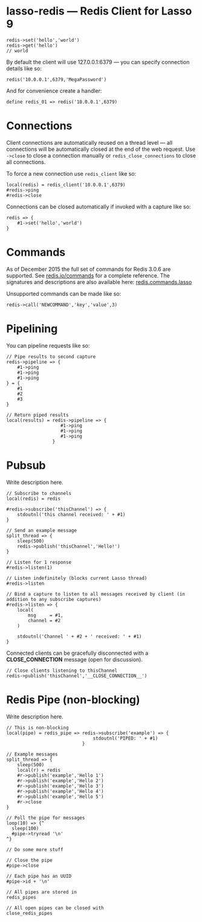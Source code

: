 # lasso-redis — Redis Client for Lasso 9

```lasso
redis->set('hello','world')
redis->get('hello')
// world
```

By default the client will use 127.0.0.1:6379 — you can specify connection details like so:

```lasso
redis('10.0.0.1',6379,'MegaPassword')
```

And for convenience create a handler:

```lasso
define redis_01 => redis('10.0.0.1',6379)
```

Connections
===========

Client connections are automatically reused on a thread level — all connections will be automatically closed at the end of the web request. Use `->close` to close a connection manually or `redis_close_connections` to close all connections.

To force a new connection use `redis_client` like so:

```lasso
local(redis) = redis_client('10.0.0.1',6379)
#redis->ping
#redis->close 
```

Connections can be closed automatically if invoked with a capture like so:

```lasso
redis => {
	#1->set('hello','world')
}
```

Commands
========
As of December 2015 the full set of commands for Redis 3.0.6 are supported. See [redis.io/commands](http://redis.io/commands) for a complete reference. The signatures and descriptions are also available here: [redis.commands.lasso](./redis.commands.lasso)

Unsupported commands can be made like so:

```lasso
redis->call('NEWCOMMAND','key','value',3)
```

Pipelining
==========

You can pipeline requests like so:

```lasso 
// Pipe results to second capture
redis->pipeline => {
	#1->ping
	#1->ping
	#1->ping
} = {
	#1
	#2
	#3
} 
```

```lasso 
// Return piped results
local(results) = redis->pipeline => {
					#1->ping
					#1->ping
					#1->ping
			 	 }
```


Pubsub
======
Write description here.

```lasso 
// Subscribe to channels
local(redis) = redis 

#redis->subscribe('thisChannel') => {
    stdoutnl('this channel received: ' + #1)
}

// Send an example message
split_thread => {
	sleep(500)
	redis->publish('thisChannel','Hello!')
}

// Listen for 1 response
#redis->listen(1)
```

```lasso
// Listen indefinitely (blocks current Lasso thread)
#redis->listen 
```

```lasso
// Bind a capture to listen to all messages received by client (in addition to any subscribe captures)
#redis->listen => {
    local(
        msg     = #1,
        channel = #2
    )

    stdoutnl('Channel ' + #2 + ' received: ' + #1)
}
```

Connected clients can be gracefully disconnected with a __CLOSE_CONNECTION__ message (open for discussion).

```lasso
// Close clients listening to thisChannel
redis->publish('thisChannel','__CLOSE_CONNECTION__')
```

Redis Pipe (non-blocking)
=========================
Write description here.

```lasso
// This is non-blocking
local(pipe) = redis_pipe => redis->subscribe('example') => {
                                stdoutnl('PIPED: ' + #1)
                            }

// Example messages
split_thread => {
    sleep(500)
    local(r) = redis
    #r->publish('example','Hello 1') 
    #r->publish('example','Hello 2') 
    #r->publish('example','Hello 3') 
    #r->publish('example','Hello 4') 
    #r->publish('example','Hello 5') 
    #r->close
}

// Poll the pipe for messages
loop(10) => {^
  sleep(100)
  #pipe->tryread '\n' 
^}

// Do some more stuff

// Close the pipe
#pipe->close
```

```lasso
// Each pipe has an UUID
#pipe->id + '\n'

// All pipes are stored in 
redis_pipes 

// All open pipes can be closed with 
close_redis_pipes
```


